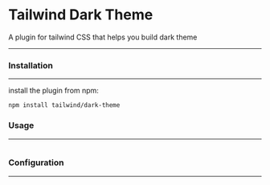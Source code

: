 # Tailwind Dark Theme

A plugin for tailwind CSS that helps you build dark theme

---

### Installation

---
install the plugin from npm:

```shell
npm install tailwind/dark-theme
```

### Usage

---

```javascript

```

### Configuration

---

